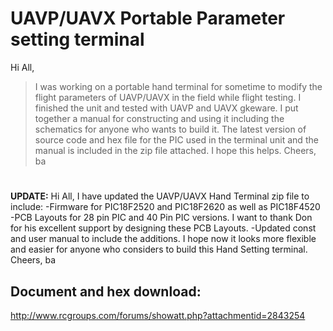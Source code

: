 # UAVP/UAVX Portable Parameter setting terminal #
Hi All,
> I was working on a portable hand terminal for sometime to modify the flight parameters of UAVP/UAVX in the field while flight testing. I finished the unit and tested with UAVP and UAVX gkeware.
> I put together a manual for constructing and using it including the schematics for anyone who wants to build it. The latest version of source code and hex file for the PIC used in the terminal unit and the manual is included in the zip file attached. I hope this helps. Cheers, ba
#  #
**UPDATE:**
Hi All,
I have updated the UAVP/UAVX Hand Terminal zip file to include:
-Firmware for PIC18F2520 and PIC18F2620 as well as PIC18F4520
-PCB Layouts for 28 pin PIC and 40 Pin PIC versions.
I want to thank Don for his excellent support by designing these PCB Layouts.
-Updated const and user manual to include the additions.
I hope now it looks more flexible and easier for anyone who considers to build this Hand Setting terminal.
Cheers,
ba

## Document and hex download: ##
http://www.rcgroups.com/forums/showatt.php?attachmentid=2843254